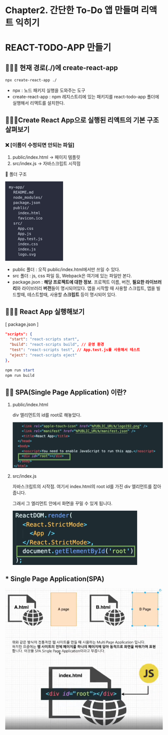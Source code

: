 # Chapter2. 간단한 To-Do 앱 만들며 리액트 익히기

# REACT-TODO-APP 만들기

## 💁🏻‍♂️ 현재 경로(./)에 create-react-app

```bash
npx create-react-app ./
```

- npx : 노드 패키지 실행을 도와주는 도구
- create-react-app : npm 레지스트리에 있는 패키지를 react-todo-app 폴더에 실행해서 리액트를 설치한다.

## 🤷🏻‍♂️Create React App으로 실행된 리액트의 기본 구조 살펴보기

### ❌ [이름이 수정되면 안되는 파일]

1. public/index.html -> 페이지 템플릿
2. src/index.js -> 자바스크립트 시작점

📂 폴더 구조

![Untitled](/React/%EB%94%B0%EB%9D%BC%ED%95%98%EB%A9%B0%20%EB%B0%B0%EC%9A%B0%EB%8A%94%20%EB%A6%AC%EC%95%A1%ED%8A%B8%20A-Z/image/Untitled.png)

- public 폴더 : 오직 public/index.html에서만 쓰일 수 있다.
- src 폴더 : js, css 파일 등, Webpack은 여기에 있는 파일만 본다.
- package.json : **해당 프로젝트에 대한 정보**. 프로젝트 이름, 버전, **필요한 라이브러리**와 라이브러리 **버전**들이 명시되어있다. 앱을 시작할 때 사용할 스크립트, 앱을 빌드할때, 테스트할때, 사용할 **스크립트** 등이 명시되어 있다.

## 🧑🏻‍💻 React App 실행해보기

[ package.json ]

```json
"scripts": {
  "start": "react-scripts start",
  "build": "react-scripts build", // 운영 환경 
  "test": "react-scripts test", // App.test.js를 사용해서 테스트
  "eject": "react-scripts eject"
},
```

```powershell
npm run start
npm run build
```

## 🛀🏻 SPA(Single Page Application) 이란?

1. public/index.html
    
    div 엘리먼트의 id를 root로 해놓았다.
    
    ![Untitled](/React/%EB%94%B0%EB%9D%BC%ED%95%98%EB%A9%B0%20%EB%B0%B0%EC%9A%B0%EB%8A%94%20%EB%A6%AC%EC%95%A1%ED%8A%B8%20A-Z/image/Untitled%201.png)
    
2. src/index.js
    
    자바스크립트의 시작점. 여기서 index.html의 root id를 가진 div 엘리먼트를 잡아줍니다.
    
    그래서 그 엘리먼트 안에서 화면을 꾸밀 수 있게 됩니다.
    
    ![Untitled](/React/%EB%94%B0%EB%9D%BC%ED%95%98%EB%A9%B0%20%EB%B0%B0%EC%9A%B0%EB%8A%94%20%EB%A6%AC%EC%95%A1%ED%8A%B8%20A-Z/image/Untitled%202.png)
    

## * Single Page Application(SPA)

![Untitled](/React/%EB%94%B0%EB%9D%BC%ED%95%98%EB%A9%B0%20%EB%B0%B0%EC%9A%B0%EB%8A%94%20%EB%A6%AC%EC%95%A1%ED%8A%B8%20A-Z/image/Untitled%203.png)